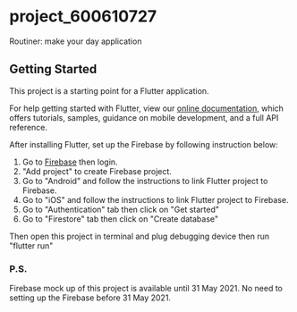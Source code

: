 # project_600610727

Routiner: make your day application

## Getting Started

This project is a starting point for a Flutter application.

For help getting started with Flutter, view our
[online documentation](https://flutter.dev/docs), which offers tutorials,
samples, guidance on mobile development, and a full API reference.

After installing Flutter, set up the Firebase by following instruction below:
1. Go to [Firebase](https://firebase.google.com/) then login.
2. "Add project" to create Firebase project.
3. Go to "Android" and follow the instructions to link Flutter project to Firebase.
4. Go to "iOS" and follow the instructions to link Flutter project to Firebase.
5. Go to "Authentication" tab then click on "Get started"
6. Go to "Firestore" tab then click on "Create database"

Then open this project in terminal and plug debugging device then run "flutter run"

### P.S.
Firebase mock up of this project is available until 31 May 2021. No need to setting up the Firebase before 31 May 2021.
